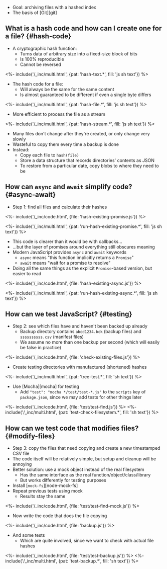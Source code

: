 ---
---

-   Goal: archiving files with a hashed index
-   The basis of [Git][git]

## What is a hash code and how can I create one for a file? {#hash-code}

-   A <g key="cryptographic_hash_function">cryptographic hash function</g>:
    -   Turns data of arbitrary size into a fixed-size block of bits
    -   Is 100% reproducible
    -   Cannot be reversed

<%- include('/_inc/multi.html', {pat: 'hash-text.*', fill: 'js sh text'}) %>

-   The hash code for a file:
    -   Will always be the same for the same content
    -   Is almost guaranteed to be different if even a single byte differs

<%- include('/_inc/multi.html', {pat: 'hash-file.*', fill: 'js sh text'}) %>

-   More efficient to process the file as a <g key="stream">stream</g>

<%- include('/_inc/multi.html', {pat: 'hash-stream.*', fill: 'js sh text'}) %>

-   Many files don't change after they're created, or only change very slowly
-   Wasteful to copy them every time a backup is done
-   Instead:
    -   Copy each file to `hash(file)`
    -   Store a data structure that records directories' contents as JSON
    -   To restore from a particular date, copy <g key="blob">blobs</g> to where they need to be

## How can `async` and `await` simplify code? {#async-await}

-   Step 1: find all files and calculate their hashes

<%- include('/_inc/code.html', {file: 'hash-existing-promise.js'}) %>

<%- include('/_inc/multi.html', {pat: 'run-hash-existing-promise.*', fill: 'js sh text'}) %>

-   This code is clearer than it would be with callbacks…
-   …but the layer of promises around everything still obscures meaning
-   Modern JavaScript provides `async` and `await` keywords
    -   `async` means "this function implicitly returns a `Promise`"
    -   `await` means "wait for a promise to resolve"
-   Doing all the same things as the explicit `Promise`-based version, but easier to read

<%- include('/_inc/code.html', {file: 'hash-existing-async.js'}) %>

<%- include('/_inc/multi.html', {pat: 'run-hash-existing-async.*', fill: 'js sh text'}) %>

## How can we test JavaScript? {#testing}

-   Step 2: see which files have and haven't been backed up already
    -   Backup directory contains `abcd1234.bck` (backup files) and `ssssssssss.csv` (manifest files)
    -   We assume no more than one backup per second (which will easily be false in practice)

<%- include('/_inc/code.html', {file: 'check-existing-files.js'}) %>

-   Create testing directories with manufactured (shortened) hashes

<%- include('/_inc/multi.html', {pat: 'tree-test.*', fill: 'sh text'}) %>

-   Use [Mocha][mocha] for testing
    -   Add `"test": "mocha */test/test-*.js"` to the `scripts` key of `package.json`,
        since we may add tests for other things later

<%- include('/_inc/code.html', {file: 'test/test-find.js'}) %>
<%- include('/_inc/multi.html', {pat: 'test-check-filesystem.*', fill: 'sh text'}) %>

## How can we test code that modifies files? {#modify-files}

-   Step 3: copy the files that need copying and create a new timestamped CSV file
-   The code itself will be relatively simple, but setup and cleanup will be annoying
-   Better solution: use a <g key="mock_object">mock object</g> instead of the real filesystem
    -   Has the same interface as the real function/object/class/library
    -   But works differently for testing purposes
-   Install [`mock-fs`][node-mock-fs]
-   Repeat previous tests using mock
    -   Results stay the same

<%- include('/_inc/code.html', {file: 'test/test-find-mock.js'}) %>

-   Now write the code that does the file copying

<%- include('/_inc/code.html', {file: 'backup.js'}) %>

-   And some tests
    -   Which are quite involved, since we want to check with actual file hashes

<%- include('/_inc/code.html', {file: 'test/test-backup.js'}) %>
<%- include('/_inc/multi.html', {pat: 'test-backup.*', fill: 'sh text'}) %>
